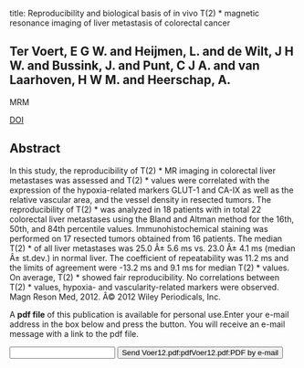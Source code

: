 title: Reproducibility and biological basis of in vivo T(2) * magnetic resonance imaging of liver metastasis of colorectal cancer

## Ter Voert, E G W. and Heijmen, L. and de Wilt, J H W. and Bussink, J. and Punt, C J A. and van Laarhoven, H W M. and Heerschap, A.
MRM

<a href="https://doi.org/10.1002/mrm.24543">DOI</a>

## Abstract
In this study, the reproducibility of T(2) * MR imaging in colorectal liver metastases was assessed and T(2) * values were correlated with the expression of the hypoxia-related markers GLUT-1 and CA-IX as well as the relative vascular area, and the vessel density in resected tumors. The reproducibility of T(2) * was analyzed in 18 patients with in total 22 colorectal liver metastases using the Bland and Altman method for the 16th, 50th, and 84th percentile values. Immunohistochemical staining was performed on 17 resected tumors obtained from 16 patients. The median T(2) * of all liver metastases was 25.0 Â± 5.6 ms vs. 23.0 Â± 4.1 ms (median Â± st.dev.) in normal liver. The coefficient of repeatability was 11.2 ms and the limits of agreement were -13.2 ms and 9.1 ms for median T(2) * values. On average, T(2) * showed fair reproducibility. No correlations between T(2) * values, hypoxia- and vascularity-related markers were observed. Magn Reson Med, 2012. Â© 2012 Wiley Periodicals, Inc.

A <b>pdf file</b> of this publication is available for personal use.Enter your e-mail address in the box below and press the button. You will receive an e-mail message with a link to the pdf file.
<form action="sender.php">  <input type="text" name="email">  <input type="submit" value="Send Voer12.pdf:pdfVoer12.pdf:PDF by e-mail"></form>
